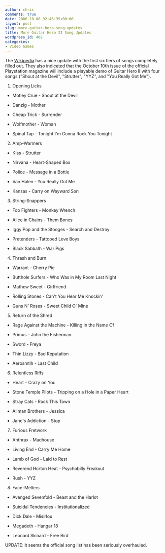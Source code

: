 ```yaml
---
author: chris
comments: true
date: 2006-10-08 02:46:39+00:00
layout: post
slug: more-guitar-hero-song-updates
title: More Guitar Hero II Song Updates
wordpress_id: 402
categories:
- Video Games
---
```


The [Wikipedia](http://en.wikipedia.org/wiki/Guitar_Hero_II) has a nice update with the first six tiers of songs completely filled out. They also indicated that the October 10th issue of the official Playstation magazine will include a playable demo of Guitar Hero II with four songs ("Shout at the Devil", "Strutter", "YYZ", and "You Really Got Me").

1. Opening Licks



	
  * Motley Crue - Shout at the Devil

	
  * Danzig - Mother

	
  * Cheap Trick - Surrender

	
  * Wolfmother - Woman

	
  * Spinal Tap - Tonight I'm Gonna Rock You Tonight


2. Amp-Warmers

	
  * Kiss - Strutter

	
  * Nirvana - Heart-Shaped Box

	
  * Police - Message in a Bottle

	
  * Van Halen - You Really Got Me

	
  * Kansas - Carry on Wayward Son


3. String-Snappers

	
  * Foo Fighters - Monkey Wrench

	
  * Alice in Chains - Them Bones

	
  * Iggy Pop and the Stooges - Search and Destroy

	
  * Pretenders - Tattooed Love Boys

	
  * Black Sabbath - War Pigs


4. Thrash and Burn

	
  * Warrant - Cherry Pie

	
  * Butthole Surfers - Who Was in My Room Last Night

	
  * Mathew Sweet - Girlfriend

	
  * Rolling Stones - Can't You Hear Me Knockin'

	
  * Guns N' Roses - Sweet Child O' Mine


5. Return of the Shred

	
  * Rage Against the Machine - Killing in the Name Of

	
  * Primus - John the Fisherman

	
  * Sword - Freya

	
  * Thin Lizzy - Bad Reputation

	
  * Aerosmtih - Last Child


6. Relentless Riffs

	
  * Heart - Crazy on You

	
  * Stone Temple Pilots - Tripping on a Hole in a Paper Heart

	
  * Stray Cats - Rock This Town

	
  * Allman Brothers - Jessica

	
  * Jane's Addiction - Stop


7. Furious Fretwork

	
  * Anthrax - Madhouse

	
  * Living End - Carry Me Home

	
  * Lamb of God - Laid to Rest

	
  * Reverend Horton Heat - Psychobilly Freakout

	
  * Rush - YYZ


8. Face-Melters

	
  * Avenged Sevenfold - Beast and the Harlot

	
  * Suicidal Tendencies - Institutionalized

	
  * Dick Dale - Misirlou

	
  * Megadeth - Hangar 18

	
  * Leonard Skinard - Free Bird


UPDATE: it seems the official song list has been seriously overhauled.
